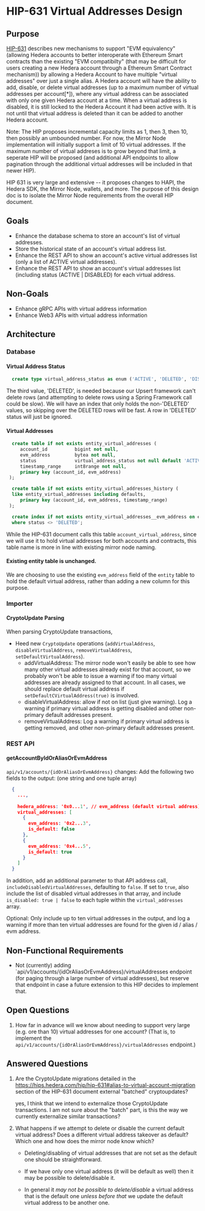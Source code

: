 # HIP-631 Virtual Addresses Design

## Purpose

[HIP-631](https://hips.hedera.com/hip/hip-631) describes new mechanisms to support "EVM equivalency" (allowing Hedera
accounts to better interoperate with Ethereum Smart contracts than the existing "EVM compatibilty" (that may be difficult
for users creating a new Hedera account through a Ethereum Smart Contract mechanism)) by allowing a Hedera Account to have
multiple "virtual addresses" over just a single alias.  A Hedera account will have the ability to add, disable, or delete
virtual addresses (up to a maximum number of virtual addresses per account[*]), where any virtual address can be associated with
only one given Hedera account at a time.  When a virtual address is disabled, it is still locked to the Hedera Account it had been
active with.  It is not until that virtual address is deleted than it can be added to another Hedera account.

Note: The HIP proposes incremental capacity limits as 1, then 3, then 10, then possibly an umbounded number.  For now, the Mirror Node
implementation will initially support a limit of 10 virtual addresses.  If the maximum number of virtual addreses is to grow beyond that limit,
a seperate HIP will be proposed (and additional API endpoints to allow pagination through the additional virtual addresses will be included in
that newer HIP).

HIP 631 is very large and extensive -- it proposes changes to HAPI, the Hedera SDK, the Mirror Node, wallets,
and more.  The purpose of this design doc is to isolate the Mirror Node requirements from the overall HIP document.

## Goals

* Enhance the database schema to store an account's list of virtual addresses.
* Store the historical state of an account's virtual address list.
* Enhance the REST API to show an account's active virtual addresses list (only a list of ACTIVE virtual addresses).
* Enhance the REST API to show an account's virtual addresses list (including status (ACTIVE | DISABLED) for each virtual address.

## Non-Goals

* Enhance gRPC APIs with virtual address information
* Enhance Web3 APIs with virtual address information

## Architecture

### Database

#### Virtual Address Status

```sql
  create type virtual_address_status as enum ('ACTIVE', 'DELETED', 'DISABLED');
```

The third value, 'DELETED', is needed because our Upsert framework can't delete rows (and attempting to delete rows using a Spring Framework call could be slow).
We will have an index that only holds the non-'DELETED' values, so skipping over the DELETED rows will be fast.  A row in 'DELETED' status will just be ignored.

#### Virtual Addresses

```sql
  create table if not exists entity_virtual_addresses (
     account_id          bigint not null,
     evm_address         bytea not null,
     status              virtual_address_status not null default 'ACTIVE',
     timestamp_range     int8range not null,
     primary key (account_id, evm_address)
 );

  create table if not exists entity_virtual_addresses_history (
  like entity_virtual_addresses including defaults,
     primary key (account_id, evm_address, timestamp_range)
 );

  create index if not exists entity_virtual_addresses__evm_address on entity_virtual_addresses (account_id, evm_address) 
  where status <> 'DELETED';
```

While the HIP-631 document calls this table `account_virtual_address`, since we will use it to hold virtual addresses for both accounts and contracts,
this table name is more in line with existing mirror node naming.

#### Existing entity table is unchanged.

We are choosing to use the existing `evm_address` field of the `entity` table to hold the default virtual address, rather than adding a new column for this purpose.

### Importer

#### CryptoUpdate Parsing

When parsing CryptoUpdate transactions,

* Heed new `CryptoUpdate` operations (`addVirtualAddress`, `disableVirtualAddress`, `removeVirtualAddress`, `setDefaultVirtualAddress`).
    - addVirtualAddress: The mirror node won't easily be able to see how many other virtual addresses already exist for that account, so we probably won't be able to issue a warning if too many virtual addresses are already assigned to that account.  In all cases, we should replace default virtual address if `setDefaultCVirtualAddress(true)` is involved.
    - disableVirtualAddress: allow if not on list (just give warning).  Log a warning if primary virtual address is getting disabled and other non-primary default addresses present.
    - removeVirtualAddress: Log a warning if primary virtual address is getting removed, and other non-primary default addresses present.

### REST API

#### getAccountByIdOrAliasOrEvmAddress

`api/v1/accounts/{idOrAliasOrEvmAddress}` changes:  Add the following two fields to the output: (one string and one tuple array)

```json
  {
    ...,
  
    hedera_address: '0x0...1', // evm_address (default virtual address) in `long-zero` format
    virtual_addresses: [
      {
        evm_address: '0x2...3',
        is_default: false
      },
      {
        evm_address: '0x4...5',
        is_default: true
      }
    ]
  }
```

In addition, add an additional parameter to that API address call, `includeDisabledVirtualAddresses`, defaulting to `false`.  If set to `true`,
also include the list of disabled virtual addresses in that array, and include `is_disabled: true | false` to each tuple within the `virtual_addresses` array.

Optional: Only include up to ten virtual addresses in the output, and log a warning if more than ten virtual addresses are found for the given id / alias / evm address.

## Non-Functional Requirements

* Not (currently) adding `api/v1/accounts/{idOrAliasOrEvmAddress}/virtualAddresses endpoint (for paging through a large number of virtual addresses), but reserve that endpoint
in case a future extension to this HIP decides to implement that.

## Open Questions

1) How far in advance will we know about needing to support very large (e.g. ore than 10) virtual addresses for one account? (That is, to implement the
`api/v1/accounts/{idOrAliasOrEvmAddress}/virtualAddresses` endpoint.)

## Answered Questions

1) Are the CryptoUpdate migrations detailed in the https://hips.hedera.com/hip/hip-631#alias-to-virtual-account-migration section of the HIP-631 document
   external "batched" cryptoupdates?

   yes, I think that we intend to externalize those CryptoUpdate transactions. I am not sure about the "batch" part, is this the way we currently externalize similar transactions?

2) What happens if we attempt to delete or disable the current default virtual address?  Does a different virtual address takeover as default?
   Which one and how does the mirror node know which?

   - Deleting/disabling of virtual addresses that are not set as the default one should be straightforward.

   - If we have only one virtual address (it will be default as well) then it may be possible to delete/disable it.

   - In general it *may not be possible to delete/disable* a virtual address that is the default one *unless before that* we update the default virtual address to be another one.
